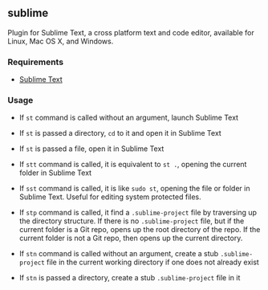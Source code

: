 ## sublime

Plugin for Sublime Text, a cross platform text and code editor, available for Linux, Mac OS X, and Windows.

### Requirements

 * [Sublime Text](http://www.sublimetext.com/)

### Usage

 * If `st` command is called without an argument, launch Sublime Text

 * If `st` is passed a directory, `cd` to it and open it in Sublime Text

 * If `st` is passed a file, open it in Sublime Text

 * If `stt` command is called, it is equivalent to `st .`, opening the current folder in Sublime Text

 * If `sst` command is called, it is like `sudo st`, opening the file or folder in Sublime Text. Useful for editing system protected files.

 * If `stp` command is called, it find a `.sublime-project` file by traversing up the directory structure. If there is no `.sublime-project` file, but if the current folder is a Git repo, opens up the root directory of the repo. If the current folder is not a Git repo, then opens up the current directory.

 * If `stn` command is called without an argument, create a stub `.sublime-project` file in the current working directory if one does not already exist

 * If `stn` is passed a directory, create a stub `.sublime-project` file in it
